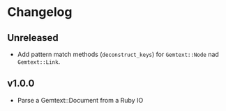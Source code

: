# Changelog

## Unreleased

* Add pattern match methods (`deconstruct_keys`) for `Gemtext::Node` nad `Gemtext::Link`.

## v1.0.0

* Parse a Gemtext::Document from a Ruby IO
